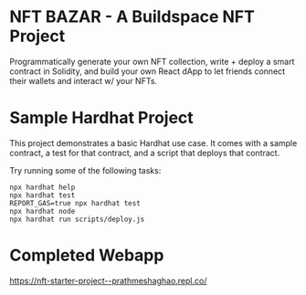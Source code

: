 # NFT BAZAR - A Buildspace NFT Project

Programmatically generate your own NFT collection, write + deploy a smart contract in Solidity, and build your own React dApp to let friends connect their wallets and interact w/ your NFTs.

# Sample Hardhat Project

This project demonstrates a basic Hardhat use case. It comes with a sample contract, a test for that contract, and a script that deploys that contract.

Try running some of the following tasks:

```shell
npx hardhat help
npx hardhat test
REPORT_GAS=true npx hardhat test
npx hardhat node
npx hardhat run scripts/deploy.js
```
# Completed Webapp

https://nft-starter-project--prathmeshaghao.repl.co/
